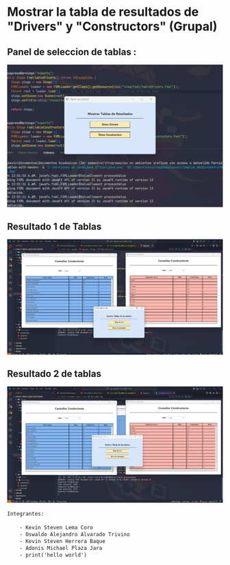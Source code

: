 # Mostrar la tabla de resultados de "Drivers" y "Constructors" (Grupal)

## Panel de seleccion de tablas :
![](src/main/resources/project/img/panelShow.png)
## Resultado 1 de Tablas 
![](src/main/resources/project/img/showTables1.png)
## Resultado 2 de tablas
![](src/main/resources/project/img/showTables2.png)


	Integrantes:
	
		- Kevin Steven Lema Coro
		- Oswaldo Alejandro Alvarado Trivino
		- Kevin Steven Herrera Baque
		- Adonis Michael Plaza Jara
		- print('hello world')
